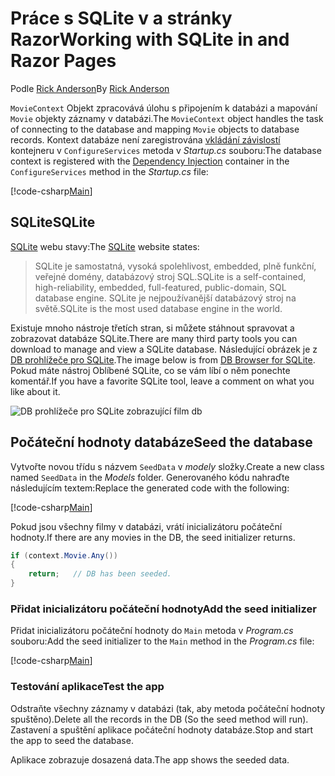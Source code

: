 # <a name="working-with-sqlite-in-and-razor-pages"></a><span data-ttu-id="e855d-101">Práce s SQLite v a stránky Razor</span><span class="sxs-lookup"><span data-stu-id="e855d-101">Working with SQLite in and Razor Pages</span></span>

<span data-ttu-id="e855d-102">Podle [Rick Anderson](https://twitter.com/RickAndMSFT)</span><span class="sxs-lookup"><span data-stu-id="e855d-102">By [Rick Anderson](https://twitter.com/RickAndMSFT)</span></span>

<span data-ttu-id="e855d-103">`MovieContext` Objekt zpracovává úlohu s připojením k databázi a mapování `Movie` objekty záznamy v databázi.</span><span class="sxs-lookup"><span data-stu-id="e855d-103">The `MovieContext` object handles the task of connecting to the database and mapping `Movie` objects to database records.</span></span> <span data-ttu-id="e855d-104">Kontext databáze není zaregistrována [vkládání závislostí](xref:fundamentals/dependency-injection) kontejneru v `ConfigureServices` metoda v *Startup.cs* souboru:</span><span class="sxs-lookup"><span data-stu-id="e855d-104">The database context is registered with the [Dependency Injection](xref:fundamentals/dependency-injection) container in the `ConfigureServices` method in the *Startup.cs* file:</span></span>

[!code-csharp[Main](code/Startup.cs?name=snippet2&highlight=6-8)]

## <a name="sqlite"></a><span data-ttu-id="e855d-105">SQLite</span><span class="sxs-lookup"><span data-stu-id="e855d-105">SQLite</span></span>

<span data-ttu-id="e855d-106">[SQLite](https://www.sqlite.org/) webu stavy:</span><span class="sxs-lookup"><span data-stu-id="e855d-106">The [SQLite](https://www.sqlite.org/) website states:</span></span>

> <span data-ttu-id="e855d-107">SQLite je samostatná, vysoká spolehlivost, embedded, plně funkční, veřejné domény, databázový stroj SQL.</span><span class="sxs-lookup"><span data-stu-id="e855d-107">SQLite is a self-contained, high-reliability, embedded, full-featured, public-domain, SQL database engine.</span></span> <span data-ttu-id="e855d-108">SQLite je nejpoužívanější databázový stroj na světě.</span><span class="sxs-lookup"><span data-stu-id="e855d-108">SQLite is the most used database engine in the world.</span></span>

<span data-ttu-id="e855d-109">Existuje mnoho nástroje třetích stran, si můžete stáhnout spravovat a zobrazovat databáze SQLite.</span><span class="sxs-lookup"><span data-stu-id="e855d-109">There are many third party tools you can download to manage and view a SQLite database.</span></span> <span data-ttu-id="e855d-110">Následující obrázek je z [DB prohlížeče pro SQLite](http://sqlitebrowser.org/).</span><span class="sxs-lookup"><span data-stu-id="e855d-110">The image below is from [DB Browser for SQLite](http://sqlitebrowser.org/).</span></span> <span data-ttu-id="e855d-111">Pokud máte nástroj Oblíbené SQLite, co se vám líbí o něm ponechte komentář.</span><span class="sxs-lookup"><span data-stu-id="e855d-111">If you have a favorite SQLite tool, leave a comment on what you like about it.</span></span>

![DB prohlížeče pro SQLite zobrazující film db](../../tutorials/first-mvc-app-xplat/working-with-sql/_static/dbb.png)

## <a name="seed-the-database"></a><span data-ttu-id="e855d-113">Počáteční hodnoty databáze</span><span class="sxs-lookup"><span data-stu-id="e855d-113">Seed the database</span></span>

<span data-ttu-id="e855d-114">Vytvořte novou třídu s názvem `SeedData` v *modely* složky.</span><span class="sxs-lookup"><span data-stu-id="e855d-114">Create a new class named `SeedData` in the *Models* folder.</span></span> <span data-ttu-id="e855d-115">Generovaného kódu nahraďte následujícím textem:</span><span class="sxs-lookup"><span data-stu-id="e855d-115">Replace the generated code with the following:</span></span>

[!code-csharp[Main](code\Models\SeedData.cs)]

<span data-ttu-id="e855d-116">Pokud jsou všechny filmy v databázi, vrátí inicializátoru počáteční hodnoty.</span><span class="sxs-lookup"><span data-stu-id="e855d-116">If there are any movies in the DB, the seed initializer returns.</span></span>

```csharp
if (context.Movie.Any())
{
    return;   // DB has been seeded.
}
```

<a name="si"></a>
### <a name="add-the-seed-initializer"></a><span data-ttu-id="e855d-117">Přidat inicializátoru počáteční hodnoty</span><span class="sxs-lookup"><span data-stu-id="e855d-117">Add the seed initializer</span></span>

<span data-ttu-id="e855d-118">Přidat inicializátoru počáteční hodnoty do `Main` metoda v *Program.cs* souboru:</span><span class="sxs-lookup"><span data-stu-id="e855d-118">Add the seed initializer to the `Main` method in the *Program.cs* file:</span></span>

[!code-csharp[Main](../../tutorials/razor-pages\razor-pages-start\sample\RazorPagesMovie\Program.cs)]

### <a name="test-the-app"></a><span data-ttu-id="e855d-119">Testování aplikace</span><span class="sxs-lookup"><span data-stu-id="e855d-119">Test the app</span></span>

<span data-ttu-id="e855d-120">Odstraňte všechny záznamy v databázi (tak, aby metoda počáteční hodnoty spuštěno).</span><span class="sxs-lookup"><span data-stu-id="e855d-120">Delete all the records in the DB (So the seed method will run).</span></span> <span data-ttu-id="e855d-121">Zastavení a spuštění aplikace počáteční hodnoty databáze.</span><span class="sxs-lookup"><span data-stu-id="e855d-121">Stop and start the app to seed the database.</span></span>

<span data-ttu-id="e855d-122">Aplikace zobrazuje dosazená data.</span><span class="sxs-lookup"><span data-stu-id="e855d-122">The app shows the seeded data.</span></span>
